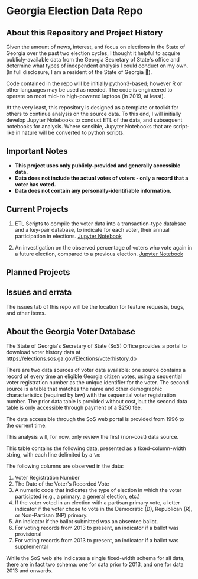 # Georgia Election Data Repo

## About this Repository and Project History

Given the amount of news, interest, and focus on elections in the State of Georgia over the past two election cycles, I thought it helpful to acquire publicly-available data from the Georgia Secretary of State's office and determine what types of independent analysis I could conduct on my own. (In full disclosure, I am a resident of the State of Georgia 🍑). 

Code contained in the repo will be initially python3-based; however R or other languages may be used as needed. The code is engineered to operate on most mid- to high-powered laptops (in 2019, at least).

At the very least, this repository is designed as a template or toolkit for others to continue analysis on the source data. To this end, I will initially develop Jupyter Notebooks to conduct ETL of the data, and subsequent notebooks for analysis. Where sensible, Jupyter Notebooks that are script-like in nature will be converted to python scripts.  

## Important Notes

- __This project uses only publicly-provided and generally accessible data.__
- __Data does not include the actual votes of voters - only a record that a voter has voted.__
- __Data does not contain any personally-identifiable information.__

## Current Projects

1. ETL Scripts to compile the voter data into a transaction-type databsae and a key-pair database, to indicate for each voter, their annual participation in elections. [Jupyter Notebook](https://https://github.com/mikehikes/georgia_election_data/tree/devwork1/etl)

2. An investigation on the observed percentage of voters who vote again in a future election, compared to a previous election. [Jupyter Notebook](https://github.com/mikehikes/georgia_election_data/blob/devwork1/analysis/Analysis%20of%20Repeat%20Voters.ipynb)

## Planned Projects

## Issues and errata

The issues tab of this repo will be the location for feature requests, bugs, and other items. 

## About the Georgia Voter Database

The State of Georgia's Secretary of State (SoS) Office provides a portal to download voter history data at https://elections.sos.ga.gov/Elections/voterhistory.do

There are two data sources of voter data available: one source contains a record of every time an eligible Georgia citizen votes, using a sequential voter registration number as the unique identifier for the voter. The second source is a table that matches the name and other demographic characteristics (required by law) with the sequential voter registration number. The prior data table is provided without cost, but the second data table is only accessible through payment of a $250 fee.  

The data accessible through the SoS web portal is provided from 1996 to the current time. 

This analysis will, for now, only review the first (non-cost) data source.

This table contains the following data, presented as a fixed-column-width string, with each line delimited by a `\n`:

The following columns are observed in the data:

1. Voter Registration Number
2. The Date of the Voter's Recorded Vote
3. A numeric code that indicates the type of election in which the voter participted (e.g., a primary, a general election, etc.)
4. If the voter voted in an election with a partisan primary vote, a letter indicator if the voter chose to vote in the Democratic (D), Republican (R), or Non-Partisan (NP) primary. 
5. An indicator if the ballot submitted was an absentee ballot.
6. For voting records from 2013 to present, an indicator if a ballot was provisional
7. For voting records from 2013 to present, an indicator if a ballot was supplemental

While the SoS web site indicates a single fixed-width schema for all data, there are in fact two schema: one for data prior to 2013, and one for data 2013 and onwards.
